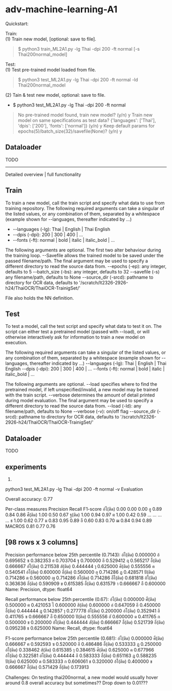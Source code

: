 # adv-machine-learning-A1

Quickstart:

Train:  
(1) Train new model, [optional: save to file].  
> $ python3 train_ML2A1.py -lg Thai -dpi 200 -ft normal [-s Thai200normal_model]

Test:  
(1) Test pre-trained model loaded from file.
> $ python3 test_ML2A1.py -lg Thai -dpi 200 -ft normal -ld Thai200normal_model

(2) Tain & test new model, optional: save to file.
* $ python3 test_ML2A1.py -lg Thai -dpi 200 -ft normal
> No pre-trained model found, train new model?
> (y/n) y
> Train new model on same specifications as test data?
> {'languages': ['Thai'], 'dpis': ['200'], 'fonts': ['normal']}
> (y/n) y
> Keep default params for epochs(5)/batch_size(32)/savefile(None)?
> (y/n) y


## Dataloader

TODO

_____________________________________________

Detailed overview | full functionality

## Train
To train a new model, call the train script and specify what data to use from training repository. 
The following required arguments can take a singular of the listed values, or any combination of them, separated by a whitespace (example shown for --languages, thereafter indicated by ...)
* --languages (-lg):	Thai | English | Thai English
* --dpis (-dpi): 		200 | 300 | 400 | ...
* --fonts (-ft):		normal | bold | italic | italic_bold | ...

The following arguments are optional. The first two alter behaviour during the training loop. --Savefile allows the trained model to be saved under the passed filename/path. The final argument may be used to specify a different directory to read the source data from.
	--epochs (-ep):		any integer, defaults to 5
	--batch_size (-bs):	any integer, defaults to 32
	--savefile (-s)		any filename/path, defaults to None
	--source_dir (-srcd):	pathname to directory for OCR data, defaults to '/scratch/lt2326-2926-h24/ThaiOCR/ThaiOCR-TrainigSet/'

File also holds the NN definition.


## Test
To test a model, call the test script and specify what data to test it on. The script can either test a pretrained model (passed with --load), or will otherwise interactively ask for information to train a new model on execution.

The following required arguments can take a singular of the listed values, or any combination of them, separated by a whitespace (example shown for --languages, thereafter indicated by ...)
	--languages (-lg):	Thai | English | Thai English
	--dpis (-dpi): 		200 | 300 | 400 | ...
	--fonts (-ft):		normal | bold | italic | italic_bold | ...

The following arguments are optional. --load specifies where to find the pretrained model, if left unspecified/invalid, a new model may be trained with the train script. --verbose determines the amount of detail printed during model evaluation. The final argument may be used to specify a different directory to read the source data from.
	--load (-ld):		any filename/path, defaults to None
	--verbose (-v):		on/off flag
	--source_dir (-srcd):	pathname to directory for OCR data, defaults to '/scratch/lt2326-2926-h24/ThaiOCR/ThaiOCR-TrainigSet/'

## Dataloader

TODO

## experiments
1)
python3 test_ML2A1.py -lg Thai -dpi 200 -ft normal -v
Evaluation

Overall accuracy: 0.77

Per-class measures
          Precision  Recall  F1-score
อ์ไ(ติด)       0.00    0.00      0.00
อู             0.89    0.84      0.86
ศื(ติด)        1.00    0.50      0.67
ฐ(ติด)         1.00    0.94      0.97
ฅ              1.00    0.42      0.59
...             ...     ...       ...
ธ              1.00    0.62      0.77
ม              0.83    0.95      0.89
อื             0.60    0.83      0.70
ฒ              0.84    0.94      0.89
MACROS         0.81    0.77      0.76

[98 rows x 3 columns]
--------------------------------------------------------------------------------

Precision performance below 25th percentile (0.7143):
อ์ไ(ติด)    0.000000
อ้          0.695652
ซ           0.382353
ฮ           0.703704
ฐ           0.700000
อี          0.529412
ฤ           0.565217
อี้(ติด)    0.666667
อ์ใ(ติด)    0.211538
ส้(ติด)     0.444444
ๅ           0.625000
ศี(ติด)     0.555556
ค           0.540541
อ์โ(ติด)    0.600000
อื่(ติด)    0.560000
อุ          0.714286
ฏ           0.428571
ปั(ติด)     0.714286
ต           0.560000
ญ           0.714286
อ้โ(ติด)    0.714286
อ็ไ(ติด)    0.681818
อ้ใ(ติด)    0.363636
อึ่(ติด)    0.590909
ข           0.615385
อึ้(ติด)    0.631579
า           0.666667
อื          0.600000
Name: Precision, dtype: float64

Recall performance below 25th percentile (0.67):
อ์ไ(ติด)    0.000000
ศื(ติด)     0.500000
ฅ           0.421053
ไ           0.600000
สิ(ติด)     0.600000
อ่          0.647059
อี          0.450000
อี้(ติด)    0.444444
ฎ           0.142857
ๅ           0.277778
อ้ไ(ติด)    0.200000
อ์โ(ติด)    0.352941
อึ          0.411765
ฃ           0.666667
อ็          0.650000
ปั(ติด)     0.555556
อั          0.600000
ด           0.411765
ก           0.500000
ช           0.200000
อ้ใ(ติด)    0.444444
สั(ติด)     0.666667
อึ้(ติด)    0.521739
อี่(ติด)    0.095238
ธ           0.625000
Name: Recall, dtype: float64

F1-score performance below 25th percentile (0.681):
อ์ไ(ติด)    0.000000
ศื(ติด)     0.666667
ฅ           0.592593
ซ           0.520000
อี          0.486486
อี้(ติด)    0.533333
ฎ           0.250000
อ์ใ(ติด)    0.338462
ส้(ติด)     0.615385
ๅ           0.384615
ศี(ติด)     0.625000
ค           0.677966
อ้ไ(ติด)    0.322581
อ์โ(ติด)    0.444444
อึ          0.583333
อื่(ติด)    0.651163
ฏ           0.588235
ปั(ติด)     0.625000
ด           0.583333
ก           0.606061
ช           0.320000
อ้ใ(ติด)    0.400000
ข           0.666667
อึ้(ติด)    0.571429
อี่(ติด)    0.173913

Challenges:
On testing thai200normal, a new model would usually hover around 0.8 overall accuracy but sometimes?? Drop down to 0.01???